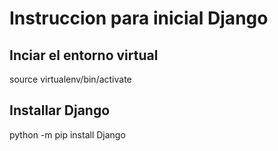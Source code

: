 # Instruccion para inicial Django

## Inciar el entorno virtual

source virtualenv/bin/activate

## Installar Django

python -m pip install Django


